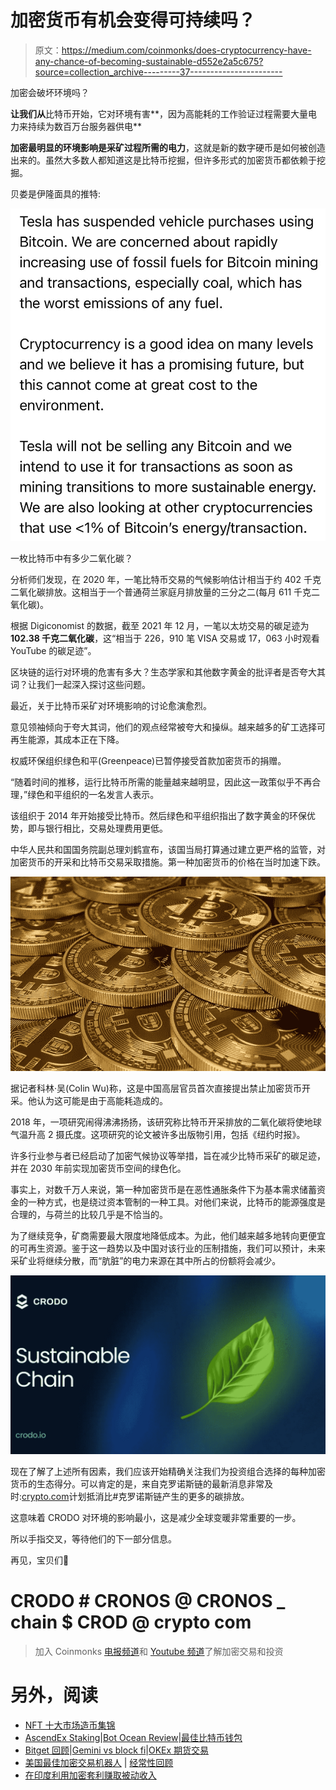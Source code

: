# 加密货币有机会变得可持续吗？

> 原文：<https://medium.com/coinmonks/does-cryptocurrency-have-any-chance-of-becoming-sustainable-d552e2a5c675?source=collection_archive---------37----------------------->

加密会破坏环境吗？

**让我们从**比特币开始，它对环境有害**，因为高能耗的工作验证过程需要大量电力来持续为数百万台服务器供电**

**加密最明显的环境影响是采矿过程所需的电力**，这就是新的数字硬币是如何被创造出来的。虽然大多数人都知道这是比特币挖掘，但许多形式的加密货币都依赖于挖掘。

贝娄是伊隆面具的推特:

![](img/488be9d3746dc0e00403c2ec2e0fb26e.png)

一枚比特币中有多少二氧化碳？

分析师们发现，在 2020 年，一笔比特币交易的气候影响估计相当于约 402 千克二氧化碳排放。这相当于一个普通荷兰家庭月排放量的三分之二(每月 611 千克二氧化碳)。

根据 Digiconomist 的数据，截至 2021 年 12 月，一笔以太坊交易的碳足迹为 **102.38 千克二氧化碳**，这“相当于 226，910 笔 VISA 交易或 17，063 小时观看 YouTube 的碳足迹”。

区块链的运行对环境的危害有多大？生态学家和其他数字黄金的批评者是否夸大其词？让我们一起深入探讨这些问题。

最近，关于比特币采矿对环境影响的讨论愈演愈烈。

意见领袖倾向于夸大其词，他们的观点经常被夸大和操纵。越来越多的矿工选择可再生能源，其成本正在下降。

权威环保组织绿色和平(Greenpeace)已暂停接受首款加密货币的捐赠。

“随着时间的推移，运行比特币所需的能量越来越明显，因此这一政策似乎不再合理，”绿色和平组织的一名发言人表示。

该组织于 2014 年开始接受比特币。然后绿色和平组织指出了数字黄金的环保优势，即与银行相比，交易处理费用更低。

中华人民共和国国务院副总理刘鹤宣布，该国当局打算通过建立更严格的监管，对加密货币的开采和比特币交易采取措施。第一种加密货币的价格在当时加速下跌。

![](img/b4cd30b5a0c88b59374f3d985c09f28a.png)

据记者科林·吴(Colin Wu)称，这是中国高层官员首次直接提出禁止加密货币开采。他认为这可能是由于高能耗造成的。

2018 年，一项研究闹得沸沸扬扬，该研究称比特币开采排放的二氧化碳将使地球气温升高 2 摄氏度。这项研究的论文被许多出版物引用，包括《纽约时报》。

许多行业参与者已经启动了加密气候协议等举措，旨在减少比特币采矿的碳足迹，并在 2030 年前实现加密货币空间的绿色化。

事实上，对数千万人来说，第一种加密货币是在恶性通胀条件下为基本需求储蓄资金的一种方式，也是绕过资本管制的一种工具。对他们来说，比特币的能源强度是合理的，与荷兰的比较几乎是不恰当的。

为了继续竞争，矿商需要最大限度地降低成本。为此，他们越来越多地转向更便宜的可再生资源。鉴于这一趋势以及中国对该行业的压制措施，我们可以预计，未来采矿业将继续分散，而“肮脏”的电力来源在其中所占的份额将会减少。

![](img/67ce362dea3ec4217173b647cff46221.png)

现在了解了上述所有因素，我们应该开始精确关注我们为投资组合选择的每种加密货币的生态得分。可以肯定的是，来自克罗诺斯链的最新消息非常及时:[crypto.com](http://crypto.com)计划抵消比#克罗诺斯链产生的更多的碳排放。

这意味着 CRODO 对环境的影响最小，这是减少全球变暖非常重要的一步。

所以手指交叉，等待他们的下一部分信息。

再见，宝贝们💋

# CRODO # CRONOS @ CRONOS _ chain $ CROD @ crypto com

> 加入 Coinmonks [电报频道](https://t.me/coincodecap)和 [Youtube 频道](https://www.youtube.com/c/coinmonks/videos)了解加密交易和投资

# 另外，阅读

*   [NFT 十大市场造币集锦](https://coincodecap.com/nft-marketplaces)
*   [AscendEx Staking](https://coincodecap.com/ascendex-staking)|[Bot Ocean Review](https://coincodecap.com/bot-ocean-review)|[最佳比特币钱包](https://coincodecap.com/bitcoin-wallets-india)
*   [Bitget 回顾](https://coincodecap.com/bitget-review)|[Gemini vs block fi](https://coincodecap.com/gemini-vs-blockfi)|[OKEx 期货交易](https://coincodecap.com/okex-futures-trading)
*   [美国最佳加密交易机器人](https://coincodecap.com/crypto-trading-bots-in-the-us) | [经常性回顾](https://coincodecap.com/changelly-review)
*   [在印度利用加密套利赚取被动收入](https://coincodecap.com/crypto-arbitrage-in-india)